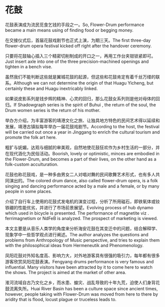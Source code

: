 # 花鼓

<p><span class="chinese">花鼓表演成为流民觅食乞钱的手段之一。</span><span class="english">So, Flower-Drum performance became a main means using of finding food or begging money.</span></p>

<p><span class="chinese">在交接仪式后，首届花鼓戏剧节也正式上演，为期三天。</span><span class="english">The first three-day flower-drum opera festival kicked off right after the handover ceremony.</span></p>

<p><span class="chinese">只要将花鼓轴心插入三个精密切削制成的开口之一，再用工作台夹钳锁紧即可。</span><span class="english">Just insert axle into one of the three precision-machined openings and tighten in a bench vise.</span></p>

<p><span class="chinese">虽然我们不能判断这些就是翼城花鼓的起源，但这些和花鼓肯定有着千丝万缕的联系。</span><span class="english">Although we can not determine the origin of that Huagu Yicheng, but certainly these and Huagu inextricably linked.</span></p>

<p><span class="chinese">如果说皮影系列是钱步辉的精神、心灵的回归，那么花鼓女系列则是他对母体的回归。</span><span class="english">If Shadowgraph series is the spirit of Buhui , the return of the soul, the Drum women series is the return of his mother.</span></p>

<p><span class="chinese">举办方介绍，为丰富游客的靖港文化之旅、让独具地方特色的民间艺术得以延续和发展，靖港古镇拟每年举办一届花鼓戏剧节。</span><span class="english">According to the host, the festival will be carried out once a year in Jinggang to enrich the cultural tourism and promote the folk art here.</span></p>

<p><span class="chinese">粗犷与妩媚，达观与细腻的审美观，自然地使花鼓狂欢作为乡村生活的一部分，并在现代涵化为民俗活动。</span><span class="english">Boorish, lovely or optimistic, minces are embodied in the Flower-Drum, and becomes a part of their lives, on the other hand as a folk-custom acculturation.</span></p>

<p><span class="chinese">花鼓也称花鼓戏，是一种多由男女二人对唱对舞的民间歌舞艺术形式，也有多人共同演出的。</span><span class="english">The colored drum dance, also called flower-drum opera, is a folk singing and dancing performance acted by a male and a female, or by many people in some places.</span></p>

<p><span class="chinese">介绍了自行车上使用的花鼓式发电机的演变过程，分析了所用磁石，即铁氧体或钕铁硼的性能优劣，并进行了市场前景展望。</span><span class="english">Evolving process of hub dynamo which used in bicycle is presented. The performance of magnetite viz . ferrimagnetism or NdFeB is analyzed. The prospect of marketing is viewed.</span></p>

<p><span class="chinese">本文主要是从音乐人类学的角度来分析海安花鼓在其变迁中的问题，结合解释学、现象学中一些哲学观点进行阐述。</span><span class="english">The author analyzes the questions and problems from Anthropology of Music perspective, and tries to explain them with the philosophical ideas from Hermeneutik and Phenomenology.</span></p>

<p><span class="chinese">凤阳花鼓对外知名度高、影响力大，对外地游客具有很强的吸引力，每年都有很多游客欣赏凤阳花鼓表演。</span><span class="english">Fengyang drums performance is very famous and influential. Many visitors have been attracted by it to come here to watch the shows. The project is aimed at the market of other area.</span></p>

<p><span class="chinese">淮河流域自古乃文化之乡，而水患、蝗灾、战乱导致的十年九荒，迫使人们身背花鼓流离失所。</span><span class="english">Huai River Basin has been a culture space since ancient times, however, people taking with Flower-Drum was moved from here to there by aridity that is flood, locust plague or truceless leads to.</span></p>

